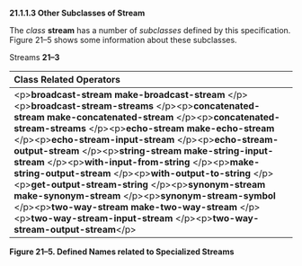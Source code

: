 **21.1.1.3 Other Subclasses of Stream** 

The *class* **stream** has a number of *subclasses* defined by this specification. Figure 21–5 shows some information about these subclasses. 

Streams **21–3**

 

 

|**Class Related Operators**|
| :- |
|\<p\>**broadcast-stream make-broadcast-stream** \</p\>\<p\>**broadcast-stream-streams** \</p\>\<p\>**concatenated-stream make-concatenated-stream** \</p\>\<p\>**concatenated-stream-streams** \</p\>\<p\>**echo-stream make-echo-stream** \</p\>\<p\>**echo-stream-input-stream** \</p\>\<p\>**echo-stream-output-stream** \</p\>\<p\>**string-stream make-string-input-stream** \</p\>\<p\>**with-input-from-string** \</p\>\<p\>**make-string-output-stream** \</p\>\<p\>**with-output-to-string** \</p\>\<p\>**get-output-stream-string** \</p\>\<p\>**synonym-stream make-synonym-stream** \</p\>\<p\>**synonym-stream-symbol** \</p\>\<p\>**two-way-stream make-two-way-stream** \</p\>\<p\>**two-way-stream-input-stream** \</p\>\<p\>**two-way-stream-output-stream**\</p\>|


**Figure 21–5. Defined Names related to Specialized Streams** 

